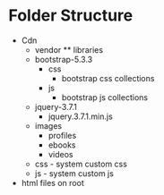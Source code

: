 # Folder Structure
- Cdn
  -  vendor ** libraries 
    - bootstrap-5.3.3
      - css
        - bootstrap css collections
      - js
        - bootstrap js collections
    - jquery-3.7.1
      - jquery.3.7.1.min.js
  - images
    - profiles
    - ebooks
    - videos
  - css - system custom css
  - js - system custom js
- html files on root

